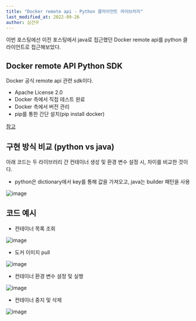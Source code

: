 ```yaml
---
title: "Docker remote api - Python 클라이언트 라이브러리"
last_modified_at: 2022-09-26
author: 심건우
---
```


이번 포스팅에선 이전 포스팅에서 java로 접근했던 Docker remote api를 python 클라이언트로 접근해보았다.

## Docker remote API Python SDK
 Docker 공식 remote api 관련 sdk이다.
  - Apache License 2.0
  - Docker 측에서 직접 테스트 완료
  - Docker 측에서 버전 관리
  - pip를 통한 간단 설치(pip install docker)

[참고](https://docs.docker.com/engine/api/sdk/)

## 구현 방식 비교 (python vs java)
 아래 코드는 두 라이브러리 간 컨테이너 생성 및 환경 변수 설정 시, 차이를 비교한 것이다.
  - python은 dictionary에서 key를 통해 값을 가져오고, java는 builder 패턴을 사용

![image](https://user-images.githubusercontent.com/87160438/192229718-9e07b65d-7c0d-4b7e-b0b0-457176ced2e3.png)


## 코드 예시
 - 컨테이너 목록 조회

![image](https://user-images.githubusercontent.com/87160438/192230717-c47a16d4-1974-4db5-8cd5-ab1648204261.png)


 - 도커 이미지 pull

![image](https://user-images.githubusercontent.com/87160438/192230835-e6fd1b34-7b51-4af3-8c70-b4257f087a87.png)


 - 컨테이너 환경 변수 설정 및 실행

![image](https://user-images.githubusercontent.com/87160438/192231110-444726b2-0836-407a-a7b0-9767bde07270.png)


 - 컨테이너 중지 및 삭제

![image](https://user-images.githubusercontent.com/87160438/192231213-6307a2d1-d0b2-44c6-8c3d-dc82c464bd3c.png)
